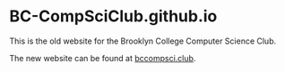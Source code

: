 # BC-CompSciClub.github.io
This is the old website for the Brooklyn College Computer Science Club.

The new website can be found at [bccompsci.club](https://bccompsci.club).
